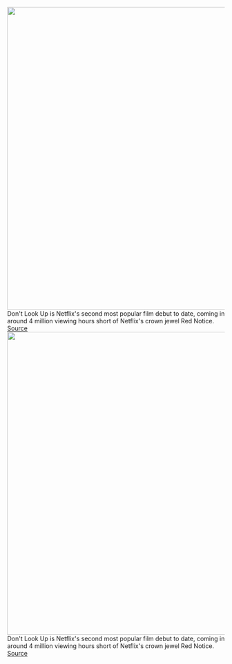 <img src='https://cdn.vox-cdn.com/thumbor/DurJTb6JFVKYSlCgcvAE6wK8Btg=/0x1620:4451x4400/1200x800/filters:focal(1697x2042:2409x2754)/cdn.vox-cdn.com/uploads/chorus_image/image/70431945/DLU_20201228_06975_R4a.0.jpeg' width='700px' /><br/>
Don't Look Up is Netflix's second most popular film debut to date, coming in around 4 million viewing hours short of Netflix's crown jewel Red Notice.
<a href='https://www.theverge.com/2022/1/25/22878712/netflix-dont-look-up-red-notice-bird-box-top-10'> Source <a/><img src='https://cdn.vox-cdn.com/thumbor/DurJTb6JFVKYSlCgcvAE6wK8Btg=/0x1620:4451x4400/1200x800/filters:focal(1697x2042:2409x2754)/cdn.vox-cdn.com/uploads/chorus_image/image/70431945/DLU_20201228_06975_R4a.0.jpeg' width='700px' /><br/>
Don't Look Up is Netflix's second most popular film debut to date, coming in around 4 million viewing hours short of Netflix's crown jewel Red Notice.
<a href='https://www.theverge.com/2022/1/25/22878712/netflix-dont-look-up-red-notice-bird-box-top-10'> Source <a/>